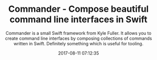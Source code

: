 ---
title: "Commander - Compose beautiful command line interfaces in Swift"
subtitle: "Commander is a small Swift framework from Kyle Fuller. It allows you to create command line interfaces by composing collections of commands written in Swift. Definitely something which is useful for tooling."
tags: ["library"]
link: "https://github.com/kylef/Commander"
date: "2017-08-11 07:12:35"
---